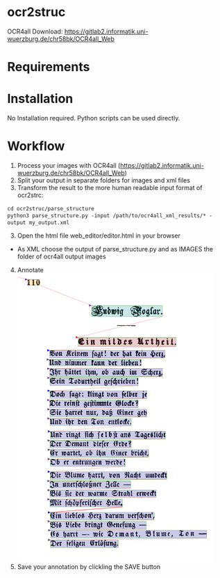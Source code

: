# ocr2struc

OCR4all Download: https://gitlab2.informatik.uni-wuerzburg.de/chr58bk/OCR4all_Web

# Requirements

# Installation

No Installation required. Python scripts can be used directly.

# Workflow

1. Process your images with OCR4all (https://gitlab2.informatik.uni-wuerzburg.de/chr58bk/OCR4all_Web)
2. Split your output in separate folders for images and xml files
2. Transform the result to the more human readable input format of ocr2strc:
```
cd ocr2struc/parse_structure
python3 parse_structure.py -input /path/to/ocr4all_xml_results/* -output my_output.xml
```
3. Open the html file web_editor/editor.html in your browser
  - As XML choose the output of parse_structure.py and as IMAGES the folder of ocr4all output images
4. Annotate <br>
![demo](demo.png)
5. Save your annotation by clickling the SAVE button
